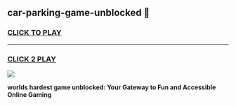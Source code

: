 
## car-parking-game-unblocked 👋
<h3>
<a href="https://premium.freeplayer.one?title=car-parking-game-unblocked&ref=14F">CLICK TO PLAY</a></h3>
<hr>

<h3>
<a href="https://premium.freeplayer.one?title=car-parking-game-unblocked&ref=14F">CLICK 2 PLAY</a>
  
</h3>

<a href="https://premium.freeplayer.one?title=car-parking-game-unblocked&ref=12F/"><img src="https://clearcache.store/games.png"></a>


**worlds hardest game unblocked: Your Gateway to Fun and Accessible Online Gaming**
